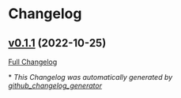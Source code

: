 # Changelog

## [v0.1.1](https://github.com/libis/teneo-tools/tree/v0.1.1) (2022-10-25)

[Full Changelog](https://github.com/libis/teneo-tools/compare/6407ab849e4297418f42e70dac4c23e55cbe3878...v0.1.1)



\* *This Changelog was automatically generated by [github_changelog_generator](https://github.com/github-changelog-generator/github-changelog-generator)*
